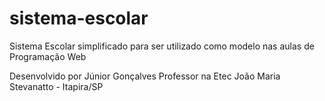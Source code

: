 # sistema-escolar
Sistema Escolar simplificado para ser utilizado como modelo nas aulas de Programação Web

Desenvolvido por Júnior Gonçalves
Professor na Etec João Maria Stevanatto - Itapira/SP
